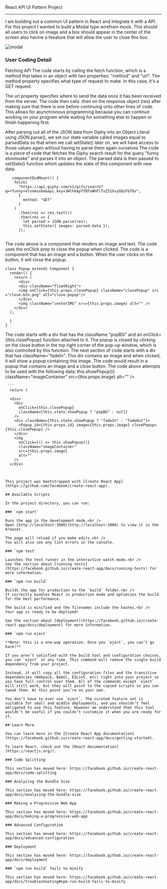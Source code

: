 React API UI Pattern Project
_____________________________________
I am  building  out a common UI pattern in React and integrate it with a
API. For this project I wanted to build a Modal type wirefram mock. This should all users to click on image and a box should appear in the center of the screen also havine a feeature that will allow the user to close this box.

![modal](https://media.git.generalassemb.ly/user/8618/files/3422a180-fa60-11e9-82a9-3e11fbe9da37)

<h3>User Coding Detail</h3>

Fetching API 
The code starts by calling the fetch function, which is a method that takes in an object with two properties: "method" and "url".
 The method property specifies what type of request to make.
 In this case, it's a GET request.
 
 The url property specifies where to send the data once it has been received from the server.
 The code then calls .then on the response object (res) after making sure that there is one before continuing onto other lines of code.
 This allows for asynchronous programming because you can continue working on your program while waiting for something else to happen or finish happening first.
 
 After parsing out all of the JSON data from Giphy into an Object Literal using JSON.parse(), we set our state variable called images equal to parsedData so that when we call setState() later on, we will have access to those values again without having to parse them again ourselves
 The code is a piece of code that fetches the Giphy search result for the query "funny elonmuske" and parses it into an object.
 The parsed data is then passed to setState() function which updates the state of this component with new data.

```
   componentDidMount() {
    fetch(
      "https://api.giphy.com/v1/gifs/search?q=+funny+elonmuske&api_key=3WlhkmpTYBTuWhFlTxZ31XvyGDzFbf8v",
      {
        method: "GET"
      }
    )
      .then(res => res.text())
      .then(res => {
        let parsed = JSON.parse(res);
        this.setState({ images: parsed.data });
      });
      
```

The code above is a component that renders an image and text.
 The code uses the onClick prop to close the popup when clicked.
 The code is a component that has an image and a button.
 When the user clicks on the button, it will close the popup.
```
class Popup extends Component {
  render() {
    return (
      <div>
      <div className="floatRight">
      <img onClick={this.props.closePopup} className="closePopup" src ="close-btn.png" alt="close-popup"/>
      </div>
      <img className="centerIMG" src={this.props.image} alt="" />
    </div>
  );
    
  }
}
```



 The code starts with a div that has the className "popBG" and an onClick={this.closePopup} function attached to it.
 The popup is closed by clicking on the close button in the top right corner of the pop-up window, which is also controlled by this function.
 The next section of code starts with a div that has className="fadeIn".
 This div contains an image and when clicked, it will show a popup containing this image.
 The code would result in a popup that contains an image and a close button.
 The code above attempts to be used with the following data:
 this.showPopup()} className="imageContainer" src={this.props.image} alt="" />
    
     ```
      return (
    
      <div>
        <div
          onClick={this.closePopup}
          className={this.state.showPopup ? "popBG" : null}
        />
        <div className={this.state.showPopup ? "fadeIn" : "fadeOut"}>
          <Popup id={this.props.id} image={this.props.image} closePopup={this.closePopup} />
        </div>
        <img
          onClick={() => this.showPopup()}
          className="imageContainer"
          src={this.props.image}
          alt=""
        />
      </div>
```


This project was bootstrapped with [Create React App](https://github.com/facebook/create-react-app).

## Available Scripts

In the project directory, you can run:

### `npm start`

Runs the app in the development mode.<br />
Open [http://localhost:3000](http://localhost:3000) to view it in the browser.

The page will reload if you make edits.<br />
You will also see any lint errors in the console.

### `npm test`

Launches the test runner in the interactive watch mode.<br />
See the section about [running tests](https://facebook.github.io/create-react-app/docs/running-tests) for more information.

### `npm run build`

Builds the app for production to the `build` folder.<br />
It correctly bundles React in production mode and optimizes the build for the best performance.

The build is minified and the filenames include the hashes.<br />
Your app is ready to be deployed!

See the section about [deployment](https://facebook.github.io/create-react-app/docs/deployment) for more information.

### `npm run eject`

**Note: this is a one-way operation. Once you `eject`, you can’t go back!**

If you aren’t satisfied with the build tool and configuration choices, you can `eject` at any time. This command will remove the single build dependency from your project.

Instead, it will copy all the configuration files and the transitive dependencies (Webpack, Babel, ESLint, etc) right into your project so you have full control over them. All of the commands except `eject` will still work, but they will point to the copied scripts so you can tweak them. At this point you’re on your own.

You don’t have to ever use `eject`. The curated feature set is suitable for small and middle deployments, and you shouldn’t feel obligated to use this feature. However we understand that this tool wouldn’t be useful if you couldn’t customize it when you are ready for it.

## Learn More

You can learn more in the [Create React App documentation](https://facebook.github.io/create-react-app/docs/getting-started).

To learn React, check out the [React documentation](https://reactjs.org/).

### Code Splitting

This section has moved here: https://facebook.github.io/create-react-app/docs/code-splitting

### Analyzing the Bundle Size

This section has moved here: https://facebook.github.io/create-react-app/docs/analyzing-the-bundle-size

### Making a Progressive Web App

This section has moved here: https://facebook.github.io/create-react-app/docs/making-a-progressive-web-app

### Advanced Configuration

This section has moved here: https://facebook.github.io/create-react-app/docs/advanced-configuration

### Deployment

This section has moved here: https://facebook.github.io/create-react-app/docs/deployment

### `npm run build` fails to minify

This section has moved here: https://facebook.github.io/create-react-app/docs/troubleshooting#npm-run-build-fails-to-minify

